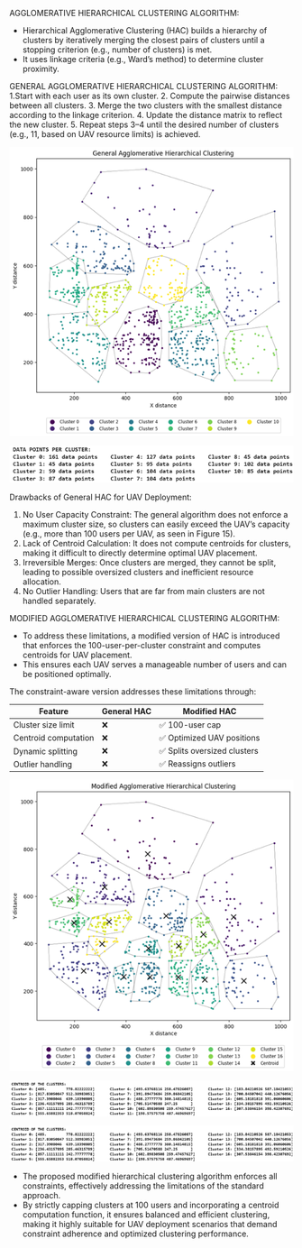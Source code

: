 AGGLOMERATIVE HIERARCHICAL CLUSTERING ALGORITHM:
- Hierarchical Agglomerative Clustering (HAC) builds a hierarchy of clusters by iteratively merging the closest pairs of clusters until a stopping criterion (e.g., number of clusters) is met.
-  It uses linkage criteria (e.g., Ward’s method) to determine cluster proximity.

GENERAL AGGLOMERATIVE HIERARCHICAL CLUSTERING ALGORITHM:
1.Start with each user as its own cluster.
2. Compute the pairwise distances between all clusters.
3. Merge the two clusters with the smallest distance according to the linkage criterion.
4. Update the distance matrix to reflect the new cluster.
5. Repeat steps 3–4 until the desired number of clusters (e.g., 11, based on UAV resource limits) is achieved.

![Result of General Hierarchical Agglomerative Clustering Alogorithm:](https://github.com/Janaprasath/UAV-Assisted-Wireless-Coverage--Clustering-Algorithms-for-Optimized-UAV-Deployment/blob/main/src/Hierarchical%20Clustering/General%20Hierarchical%20Clustering%20Algorithm/Result%20of%20General%20Agglomerative%20Hierarchical%20Clustering%20Algorithm.png)

![Number of users in each cluster determined by General Hierarchical Agglomerative Clustering Alogorithm](https://github.com/Janaprasath/UAV-Assisted-Wireless-Coverage--Clustering-Algorithms-for-Optimized-UAV-Deployment/blob/main/src/Hierarchical%20Clustering/General%20Hierarchical%20Clustering%20Algorithm/Number%20of%20users%20in%20each%20cluster%20determined%20by%20General%20Agglomerative%20Hierarchical%20Clustering.png)

Drawbacks of General HAC for UAV Deployment:

1. No User Capacity Constraint: The general algorithm does not enforce a maximum cluster size, so clusters can easily exceed the UAV’s capacity (e.g., more than 100 users per UAV, as seen in Figure 15).
2. Lack of Centroid Calculation: It does not compute centroids for clusters, making it difficult to directly determine optimal UAV placement.
3. Irreversible Merges: Once clusters are merged, they cannot be split, leading to possible oversized clusters and inefficient resource allocation.
4. No Outlier Handling: Users that are far from main clusters are not handled separately.

MODIFIED AGGLOMERATIVE HIERARCHICAL CLUSTERING ALGORITHM:
- To address these limitations, a modified version of HAC is introduced that enforces the 100-user-per-cluster constraint and computes centroids for UAV placement.
- This ensures each UAV serves a manageable number of users and can be positioned optimally.

The constraint-aware version addresses these limitations through:

Feature	                    |  General HAC	    |     Modified HAC                 |
----------------------------|-------------------|----------------------------------|
Cluster size limit	        |     ❌	          |    ✅ 100-user cap               |
Centroid computation	      |     ❌	          |    ✅ Optimized UAV positions    |
Dynamic splitting	          |     ❌	          |    ✅ Splits oversized clusters  |
Outlier handling	          |     ❌	          |    ✅ Reassigns outliers         |


![Result of Modified Hierarchical Agglomerative Clustering Alogorithm:](https://github.com/Janaprasath/UAV-Assisted-Wireless-Coverage--Clustering-Algorithms-for-Optimized-UAV-Deployment/blob/main/src/Hierarchical%20Clustering/Modified%20Hierarchical%20Clustering%20Algorithm/Result%20of%20Modified%20Agglomerative%20Hierarchical%20Clustering%20Algorithm.png)

![Number of users in each cluster determined by Modified Hierarchical Agglomerative Clustering Alogorithm](https://github.com/Janaprasath/UAV-Assisted-Wireless-Coverage--Clustering-Algorithms-for-Optimized-UAV-Deployment/blob/main/src/Hierarchical%20Clustering/Modified%20Hierarchical%20Clustering%20Algorithm/Location%20of%20UAV%20determined%20by%20Modified%20Agglomerative%20Hierarchical%20Clustering.png)


![Location of UAV determined by General K-Means Clustering Algorithm:](https://github.com/Janaprasath/UAV-Assisted-Wireless-Coverage--Clustering-Algorithms-for-Optimized-UAV-Deployment/blob/main/src/Hierarchical%20Clustering/Modified%20Hierarchical%20Clustering%20Algorithm/Location%20of%20UAV%20determined%20by%20Modified%20Agglomerative%20Hierarchical%20Clustering.png)


- The proposed modified hierarchical clustering algorithm enforces all constraints, effectively addressing the limitations of the standard approach.
- By strictly capping clusters at 100 users and incorporating a centroid computation function, it ensures balanced and efficient clustering, making it highly suitable for UAV deployment scenarios that demand constraint adherence and optimized clustering performance.
